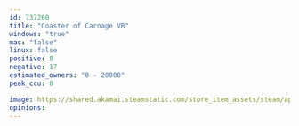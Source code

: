 ```yaml
---
id: 737260
title: "Coaster of Carnage VR"
windows: "true"
mac: "false"
linux: false
positive: 8
negative: 17
estimated_owners: "0 - 20000"
peak_ccu: 0

image: https://shared.akamai.steamstatic.com/store_item_assets/steam/apps/737260/header.jpg?t=1515440152
opinions:
---
```

